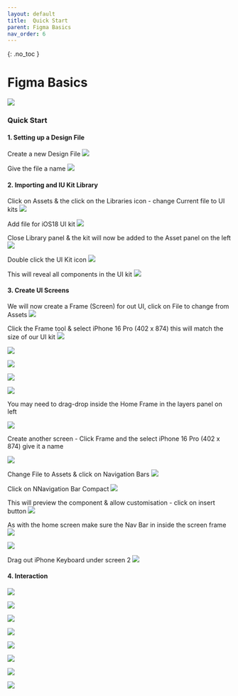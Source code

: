 ```yaml
---
layout: default
title:  Quick Start
parent: Figma Basics
nav_order: 6
---
```


{: .no_toc }

# Figma Basics

![](../images/NEW_FIGMA_2024/quick_start.gif)

### Quick Start

#### 1. Setting up a Design File

Create a new Design File
![](../images/NEW_FIGMA_2024/Create_new_file_2.png)

Give the file a name
![](../images/NEW_FIGMA_2024/name_project.png)


#### 2. Importing and IU Kit Library

Click on Assets & the click on the Libraries icon - change Current file to UI kits
![](../images/NEW_FIGMA_2024/lib_kits_select.png)

Add file for iOS18 UI kit
![](../images/NEW_FIGMA_2024/lib_add_fileOS_kit.png)

Close Library panel & the kit will now be added to the Asset panel on the left
![](../images/NEW_FIGMA_2024/Lib_added_close_2.png)

Double click the UI Kit icon
![](../images/NEW_FIGMA_2024/DD_click.png)

This will reveal all components in the UI kit
![](../images/NEW_FIGMA_2024/com_appear.png)

#### 3. Create UI Screens

We will now create a Frame (Screen) for out UI, click on File to change from Assets
![](../images/NEW_FIGMA_2024/go_to_file.png)

Click the Frame tool & select iPhone 16 Pro (402 x 874) this will match the size of our UI kit
![](../images/NEW_FIGMA_2024/select_frame_tool.png)

![](../images/NEW_FIGMA_2024/name_frame_home.png)

![](../images/NEW_FIGMA_2024/system_comp.png)

![](../images/NEW_FIGMA_2024/drag_home_screen.png)

![](../images/NEW_FIGMA_2024/screen_inside_frame.png)

You may need to drag-drop inside the Home Frame in  the layers panel on left

![](../images/NEW_FIGMA_2024/last_one_bigger.png)

Create another screen - Click Frame and the select iPhone 16 Pro (402 x 874) give it a name

![](../images/NEW_FIGMA_2024/new_screen.png)

Change File to Assets & click on Navigation Bars
![](../images/NEW_FIGMA_2024/select_nav_bar_1.png)

Click on NNavigation Bar Compact 
![](../images/NEW_FIGMA_2024/nav_bar_compact.png)


This will preview the component & allow customisation - click on insert button
![](../images/NEW_FIGMA_2024/nav_insert.png)

As with the home screen make sure the Nav Bar in inside the screen frame
![](../images/NEW_FIGMA_2024/make_sure.png)

![](../images/NEW_FIGMA_2024/keyboard_1.png)

Drag out iPhone Keyboard under screen 2
![](../images/NEW_FIGMA_2024/drag_keyboard.png)

#### 4. Interaction

![](../images/NEW_FIGMA_2024/.png)

![](../images/NEW_FIGMA_2024/.png)

![](../images/NEW_FIGMA_2024/.png)


![](../images/NEW_FIGMA_2024/.png)

![](../images/NEW_FIGMA_2024/.png)


![](../images/NEW_FIGMA_2024/.png)


![](../images/NEW_FIGMA_2024/.png)

![](../images/NEW_FIGMA_2024/.png)






